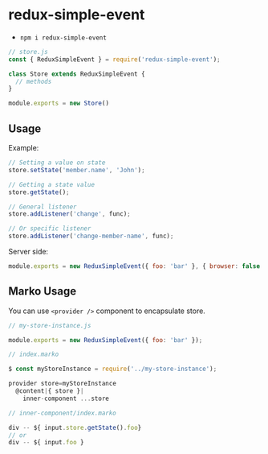 # redux-simple-event

- `npm i redux-simple-event`

```javascript
// store.js
const { ReduxSimpleEvent } = require('redux-simple-event');

class Store extends ReduxSimpleEvent {
  // methods
}

module.exports = new Store()
```

## Usage

Example:

```javascript
// Setting a value on state
store.setState('member.name', 'John');

// Getting a state value
store.getState();

// General listener
store.addListener('change', func);

// Or specific listener
store.addListener('change-member-name', func);
```

Server side:

```javascript
module.exports = new ReduxSimpleEvent({ foo: 'bar' }, { browser: false });

```

## Marko Usage

You can use `<provider />` component to encapsulate store.

```javascript
// my-store-instance.js

module.exports = new ReduxSimpleEvent({ foo: 'bar' });
```

```javascript
// index.marko

$ const myStoreInstance = require('../my-store-instance');

provider store=myStoreInstance
  @content|{ store }|
    inner-component ...store
```

```javascript
// inner-component/index.marko

div -- ${ input.store.getState().foo}
// or
div -- ${ input.foo }
```
